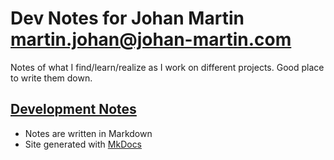 # Dev Notes for Johan Martin [martin.johan@johan-martin.com](mailto:martin.johan@johan-martin.com)
Notes of what I find/learn/realize as I work on different projects. Good place to write them down.
## [Development Notes](http://www.johan-martin.com/devnotes/)
* Notes are written in Markdown
* Site generated with [MkDocs](http://www.mkdocs.org/)
